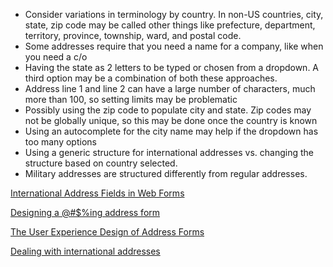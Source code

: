 - Consider variations in terminology by country. In non-US countries, city, state, zip code may be called other things like prefecture, department, territory, province, township, ward, and postal code.
- Some addresses require that you need a name for a company, like when you need a c/o
- Having the state as 2 letters to be typed or chosen from a dropdown. A third option may be a combination of both these approaches.
- Address line 1 and line 2 can have a large number of characters, much more than 100, so setting limits may be problematic
- Possibly using the zip code to populate city and state. Zip codes may not be globally unique, so this may be done once the country is known
- Using an autocomplete for the city name may help if the dropdown has too many options
- Using a generic structure for international addresses vs. changing the structure based on country selected.
- Military addresses are structured differently from regular addresses.

[International Address Fields in Web Forms](http://www.uxmatters.com/mt/archives/2008/06/international-address-fields-in-web-forms.php)

[Designing a @#$%ing address form](http://www.jonhmchan.com/blog/2014/2/19/designing-an-address-form)

[The User Experience Design of Address Forms](http://seanrice.net/forms/address/user-experience/patterns/2013/08/01/User-Experience-Design-Address-Forms.html)

[Dealing with international addresses](http://www.formsthatwork.com/internationaladdresses)
